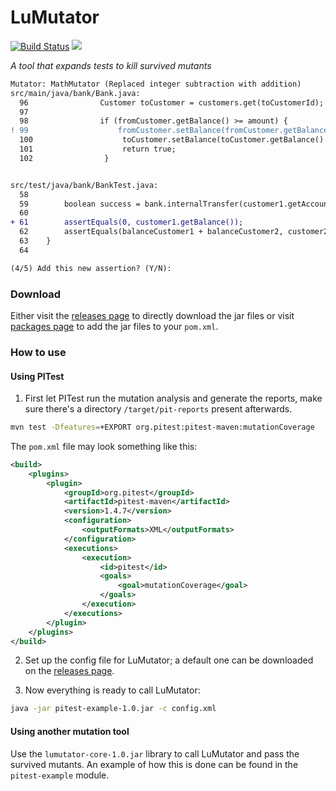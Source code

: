 # LuMutator
[![Build Status](https://travis-ci.com/ZhongXiLu/LuMutator.svg?token=8ED8fdyNhxKsYhegKEJg&branch=master)](https://travis-ci.com/ZhongXiLu/LuMutator)
![](https://github.com/ZhongXiLu/LuMutator/workflows/.github/workflows/maven.yml/badge.svg)

*A tool that expands tests to kill survived mutants*

```diff
Mutator: MathMutator (Replaced integer subtraction with addition)
src/main/java/bank/Bank.java:
  96                Customer toCustomer = customers.get(toCustomerId);
  97
  98                if (fromCustomer.getBalance() >= amount) {
! 99                    fromCustomer.setBalance(fromCustomer.getBalance() - amount);
  100                    toCustomer.setBalance(toCustomer.getBalance() + amount);
  101                    return true;
  102                }


src/test/java/bank/BankTest.java:
  58
  59        boolean success = bank.internalTransfer(customer1.getAccountNumber(), customer2.getAccountNumber(), balanceCustomer1);
  60
+ 61        assertEquals(0, customer1.getBalance());
  62        assertEquals(balanceCustomer1 + balanceCustomer2, customer2.getBalance());
  63    }
  64

(4/5) Add this new assertion? (Y/N):
```

### Download

Either visit the [releases page](https://github.com/ZhongXiLu/LuMutator/releases) to directly download the jar files or visit [packages page](https://github.com/ZhongXiLu/LuMutator/packages) to add the jar files to your `pom.xml`.

### How to use

#### Using PITest

1. First let PITest run the mutation analysis and generate the reports,
make sure there's a directory `/target/pit-reports` present afterwards.
```bash
mvn test -Dfeatures=+EXPORT org.pitest:pitest-maven:mutationCoverage
```
The `pom.xml` file may look something like this:
```xml
<build>
    <plugins>
        <plugin>
            <groupId>org.pitest</groupId>
            <artifactId>pitest-maven</artifactId>
            <version>1.4.7</version>
            <configuration>
                <outputFormats>XML</outputFormats>
            </configuration>
            <executions>
                <execution>
                    <id>pitest</id>
                    <goals>
                        <goal>mutationCoverage</goal>
                    </goals>
                </execution>
            </executions>
        </plugin>
    </plugins>
</build>
```

2. Set up the config file for LuMutator; a default one can be downloaded on the [releases page](https://github.com/ZhongXiLu/LuMutator/releases).

3. Now everything is ready to call LuMutator:
```bash
java -jar pitest-example-1.0.jar -c config.xml
```

#### Using another mutation tool

Use the `lumutator-core-1.0.jar` library to call LuMutator and pass the survived mutants. An example of how this is done can be found in the `pitest-example` module.
